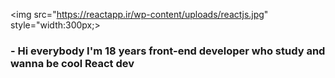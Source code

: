 
<img src="https://reactapp.ir/wp-content/uploads/reactjs.jpg" style="width:300px;>

<h3> - Hi everybody I'm 18 years front-end developer who study and wanna be cool React dev</h3>
